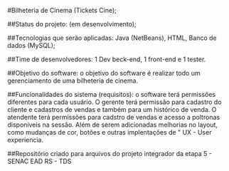 #Bilheteria de Cinema (Tickets Cine);

##Status do projeto: (em desenvolvimento);

##Tecnologias que serão aplicadas: Java (NetBeans), HTML, Banco de dados (MySQL);

##Time de desenvolvedores: 1 Dev beck-end, 1 front-end e 1 tester.

##Objetivo do software: o objetivo do software é realizar todo um gerenciamento de uma bilheteria de cinema.

##Funcionalidades do sistema (requisitos): o software terá permissões diferentes para cada usuário. O gerente terá permissão para
cadastro do cliente e cadastros de vendas e também para um histórico de venda. O atendente terá permissões para cadstro de vendas 
e acesso a poltronas disponíveis na sessão. Além de serem adicionadas melhorias no layout, como mudanças de cor, botões e outras implentações 
de " UX - User experiencia.

##Repositório criado para arquivos do projeto integrador da etapa 5 - SENAC EAD RS - TDS
